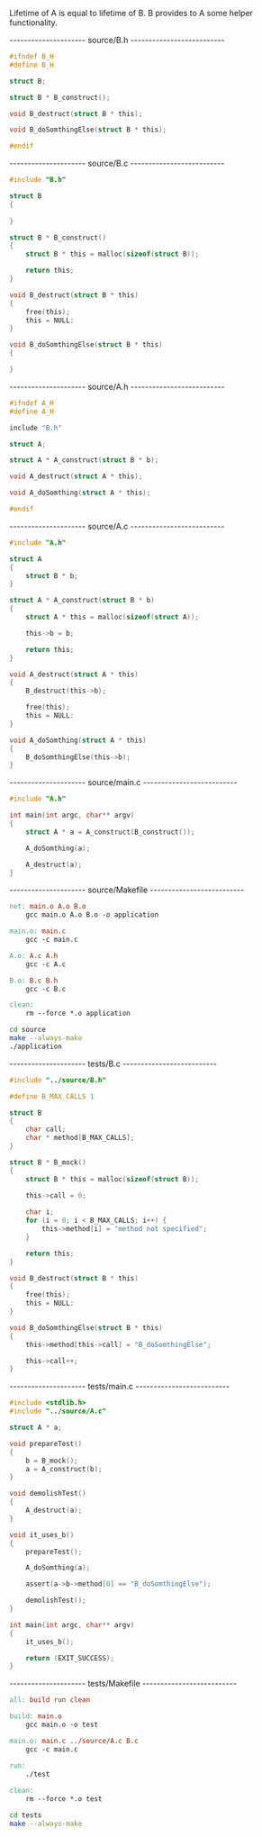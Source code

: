 Lifetime of A is equal to lifetime of B. B provides to A some helper functionality.




--------------------- source/B.h --------------------------
```c
#ifndef B_H
#define B_H

struct B;

struct B * B_construct();

void B_destruct(struct B * this);

void B_doSomthingElse(struct B * this);

#endif
```
--------------------- source/B.c --------------------------
```c
#include "B.h"

struct B
{
    
}

struct B * B_construct()
{
    struct B * this = malloc(sizeof(struct B));

    return this;
}

void B_destruct(struct B * this)
{
    free(this);
    this = NULL:
}

void B_doSomthingElse(struct B * this)
{

}
```
--------------------- source/A.h --------------------------
```c
#ifndef A_H
#define A_H

include "B.h"

struct A;

struct A * A_construct(struct B * b);

void A_destruct(struct A * this);

void A_doSomthing(struct A * this);

#endif
```
--------------------- source/A.c --------------------------
```c
#include "A.h"

struct A
{
    struct B * b;
}

struct A * A_construct(struct B * b)
{
    struct A * this = malloc(sizeof(struct A));

    this->b = b;

    return this;
}

void A_destruct(struct A * this)
{
    B_destruct(this->b);

    free(this);
    this = NULL:
}

void A_doSomthing(struct A * this)
{
    B_doSomthingElse(this->b);
}
```
--------------------- source/main.c --------------------------
```c
#include "A.h"

int main(int argc, char** argv)
{
    struct A * a = A_construct(B_construct());

    A_doSomthing(a);

    A_destruct(a);
}
```
--------------------- source/Makefile --------------------------
```Makefile
net: main.o A.o B.o
	gcc main.o A.o B.o -o application

main.o: main.c
	gcc -c main.c

A.o: A.c A.h
	gcc -c A.c

B.o: B.c B.h
	gcc -c B.c

clean:
	rm --force *.o application
```

```bash
cd source
make --always-make
./application
```




--------------------- tests/B.c --------------------------
```c
#include "../source/B.h"

#define B_MAX_CALLS 1

struct B
{
	char call;
	char * method[B_MAX_CALLS];
}

struct B * B_mock()
{
    struct B * this = malloc(sizeof(struct B));

	this->call = 0;
	
	char i;
	for (i = 0; i < B_MAX_CALLS; i++) {
		this->method[i] = "method not specified";
	}

    return this;
}

void B_destruct(struct B * this)
{
    free(this);
    this = NULL:
}

void B_doSomthingElse(struct B * this)
{
    this->method[this->call] = "B_doSomthingElse";

    this->call++;
}
```
--------------------- tests/main.c --------------------------
```c
#include <stdlib.h>
#include "../source/A.c"

struct A * a;

void prepareTest()
{
    b = B_mock();
    a = A_construct(b);
}

void demolishTest()
{
    A_destruct(a);
}

void it_uses_b()
{
    prepareTest();

    A_doSomthing(a);

    assert(a->b->method[0] == "B_doSomthingElse");

    demolishTest();
}

int main(int argc, char** argv)
{
    it_uses_b();

    return (EXIT_SUCCESS);
}
```
--------------------- tests/Makefile --------------------------
```Makefile
all: build run clean

build: main.o
	gcc main.o -o test

main.o: main.c ../source/A.c B.c
	gcc -c main.c

run: 
	./test
	
clean:
	rm --force *.o test
```

```bash
cd tests
make --always-make
```